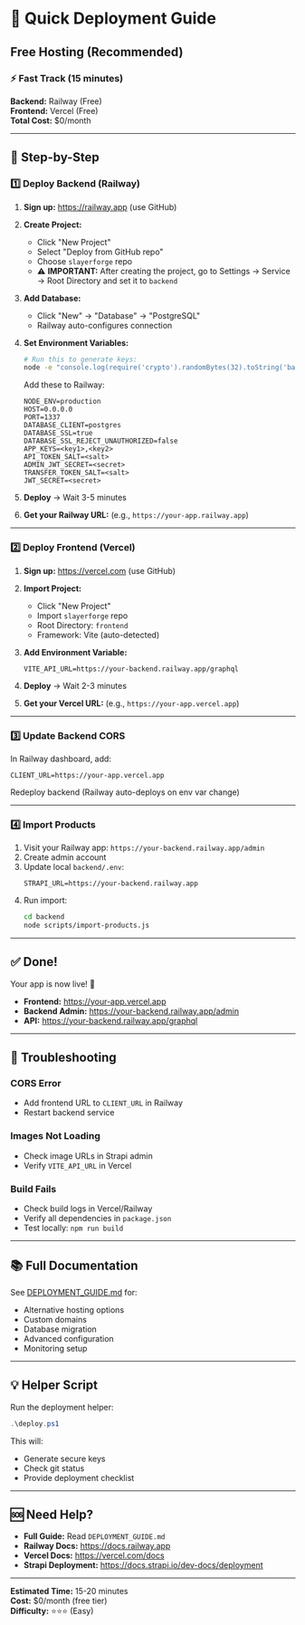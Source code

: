# 🚀 Quick Deployment Guide

## Free Hosting (Recommended)

### ⚡ Fast Track (15 minutes)

**Backend:** Railway (Free)  
**Frontend:** Vercel (Free)  
**Total Cost:** $0/month

---

## 🎯 Step-by-Step

### 1️⃣ Deploy Backend (Railway)

1. **Sign up:** https://railway.app (use GitHub)

2. **Create Project:**
   - Click "New Project"
   - Select "Deploy from GitHub repo"
   - Choose `slayerforge` repo
   - ⚠️ **IMPORTANT:** After creating the project, go to Settings → Service → Root Directory and set it to `backend`

3. **Add Database:**
   - Click "New" → "Database" → "PostgreSQL"
   - Railway auto-configures connection

4. **Set Environment Variables:**
   ```bash
   # Run this to generate keys:
   node -e "console.log(require('crypto').randomBytes(32).toString('base64'))"
   ```
   
   Add these to Railway:
   ```
   NODE_ENV=production
   HOST=0.0.0.0
   PORT=1337
   DATABASE_CLIENT=postgres
   DATABASE_SSL=true
   DATABASE_SSL_REJECT_UNAUTHORIZED=false
   APP_KEYS=<key1>,<key2>
   API_TOKEN_SALT=<salt>
   ADMIN_JWT_SECRET=<secret>
   TRANSFER_TOKEN_SALT=<salt>
   JWT_SECRET=<secret>
   ```

5. **Deploy** → Wait 3-5 minutes

6. **Get your Railway URL:** (e.g., `https://your-app.railway.app`)

---

### 2️⃣ Deploy Frontend (Vercel)

1. **Sign up:** https://vercel.com (use GitHub)

2. **Import Project:**
   - Click "New Project"
   - Import `slayerforge` repo
   - Root Directory: `frontend`
   - Framework: Vite (auto-detected)

3. **Add Environment Variable:**
   ```
   VITE_API_URL=https://your-backend.railway.app/graphql
   ```

4. **Deploy** → Wait 2-3 minutes

5. **Get your Vercel URL:** (e.g., `https://your-app.vercel.app`)

---

### 3️⃣ Update Backend CORS

In Railway dashboard, add:
```
CLIENT_URL=https://your-app.vercel.app
```

Redeploy backend (Railway auto-deploys on env var change)

---

### 4️⃣ Import Products

1. Visit your Railway app: `https://your-backend.railway.app/admin`
2. Create admin account
3. Update local `backend/.env`:
   ```
   STRAPI_URL=https://your-backend.railway.app
   ```
4. Run import:
   ```bash
   cd backend
   node scripts/import-products.js
   ```

---

## ✅ Done!

Your app is now live! 🎉

- **Frontend:** https://your-app.vercel.app
- **Backend Admin:** https://your-backend.railway.app/admin
- **API:** https://your-backend.railway.app/graphql

---

## 🔧 Troubleshooting

### CORS Error
- Add frontend URL to `CLIENT_URL` in Railway
- Restart backend service

### Images Not Loading
- Check image URLs in Strapi admin
- Verify `VITE_API_URL` in Vercel

### Build Fails
- Check build logs in Vercel/Railway
- Verify all dependencies in `package.json`
- Test locally: `npm run build`

---

## 📚 Full Documentation

See [DEPLOYMENT_GUIDE.md](./DEPLOYMENT_GUIDE.md) for:
- Alternative hosting options
- Custom domains
- Database migration
- Advanced configuration
- Monitoring setup

---

## 💡 Helper Script

Run the deployment helper:
```powershell
.\deploy.ps1
```

This will:
- Generate secure keys
- Check git status
- Provide deployment checklist

---

## 🆘 Need Help?

- **Full Guide:** Read `DEPLOYMENT_GUIDE.md`
- **Railway Docs:** https://docs.railway.app
- **Vercel Docs:** https://vercel.com/docs
- **Strapi Deployment:** https://docs.strapi.io/dev-docs/deployment

---

**Estimated Time:** 15-20 minutes  
**Cost:** $0/month (free tier)  
**Difficulty:** ⭐⭐⭐ (Easy)
